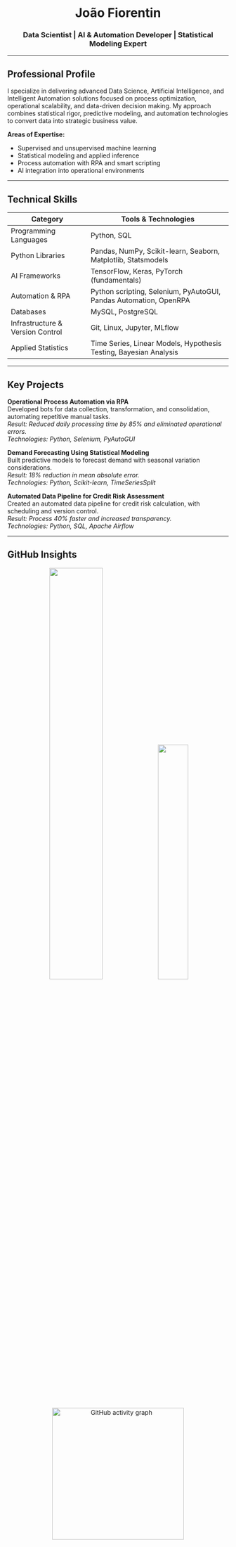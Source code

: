 <h1 align="center">João Fiorentin</h1>
<h3 align="center">Data Scientist | AI & Automation Developer | Statistical Modeling Expert</h3>

---

## Professional Profile

I specialize in delivering advanced Data Science, Artificial Intelligence, and Intelligent Automation solutions focused on process optimization, operational scalability, and data-driven decision making. My approach combines statistical rigor, predictive modeling, and automation technologies to convert data into strategic business value.

**Areas of Expertise:**  
- Supervised and unsupervised machine learning  
- Statistical modeling and applied inference  
- Process automation with RPA and smart scripting  
- AI integration into operational environments  

---

## Technical Skills

| Category                  | Tools & Technologies                                                  |
|---------------------------|----------------------------------------------------------------------|
| Programming Languages      | Python, SQL                                                          |
| Python Libraries           | Pandas, NumPy, Scikit-learn, Seaborn, Matplotlib, Statsmodels        |
| AI Frameworks              | TensorFlow, Keras, PyTorch (fundamentals)                           |
| Automation & RPA           | Python scripting, Selenium, PyAutoGUI, Pandas Automation, OpenRPA    |
| Databases                  | MySQL, PostgreSQL                                                    |
| Infrastructure & Version Control | Git, Linux, Jupyter, MLflow                                    |
| Applied Statistics         | Time Series, Linear Models, Hypothesis Testing, Bayesian Analysis    |

---

## Key Projects

**Operational Process Automation via RPA**  
Developed bots for data collection, transformation, and consolidation, automating repetitive manual tasks.  
_Result: Reduced daily processing time by 85% and eliminated operational errors._  
_Technologies: Python, Selenium, PyAutoGUI_

**Demand Forecasting Using Statistical Modeling**  
Built predictive models to forecast demand with seasonal variation considerations.  
_Result: 18% reduction in mean absolute error._  
_Technologies: Python, Scikit-learn, TimeSeriesSplit_

**Automated Data Pipeline for Credit Risk Assessment**  
Created an automated data pipeline for credit risk calculation, with scheduling and version control.  
_Result: Process 40% faster and increased transparency._  
_Technologies: Python, SQL, Apache Airflow_

---

## GitHub Insights

<p align="center">
  <img src="https://github-readme-stats.vercel.app/api?username=joaofiorentin&show_icons=true&theme=github_dark" width="49%" />
  <img src="https://github-readme-stats.vercel.app/api/top-langs/?username=joaofiorentin&layout=compact&theme=github_dark" width="37%" />
  <img src="https://github-readme-activity-graph.vercel.app/graph?username=joaofiorentin&radius=16&theme=nightowl&area=true&order=5&bg_color=green&point=green&hide_border=true&hide_title=true" height="300" alt="GitHub activity graph" />
</p>
